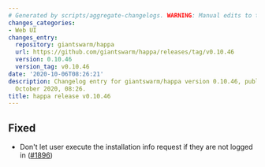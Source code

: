 ```yaml
---
# Generated by scripts/aggregate-changelogs. WARNING: Manual edits to this files will be overwritten.
changes_categories:
- Web UI
changes_entry:
  repository: giantswarm/happa
  url: https://github.com/giantswarm/happa/releases/tag/v0.10.46
  version: 0.10.46
  version_tag: v0.10.46
date: '2020-10-06T08:26:21'
description: Changelog entry for giantswarm/happa version 0.10.46, published on 06
  October 2020, 08:26.
title: happa release v0.10.46
---
```


## Fixed

- Don't let user execute the installation info request if they are not logged in ([#1896](https://github.com/giantswarm/happa/pull/1896))

